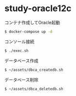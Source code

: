 study-oracle12c
===============

コンテナ作成してOracle起動

```sh
$ docker-compose up -d
```

コンソール接続

```sh
$ ./exec.sh
```

データベース作成

```sh
$ ~/assets/dbca_createdb.sh
```

データベース削除

```sh
$ ~/assets/dbca_deletedb.sh
```
